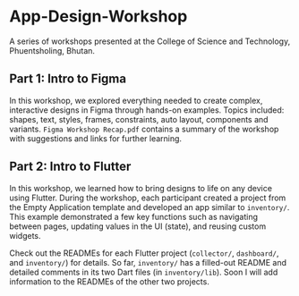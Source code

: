 # App-Design-Workshop

A series of workshops presented at the College of Science and Technology, Phuentsholing, Bhutan.

## Part 1: Intro to Figma

In this workshop, we explored everything needed to create complex, interactive designs in Figma through hands-on examples. Topics included: shapes, text, styles, frames, constraints, auto layout, components and variants. `Figma Workshop Recap.pdf` contains a summary of the workshop with suggestions and links for further learning.

## Part 2: Intro to Flutter

In this workshop, we learned how to bring designs to life on any device using Flutter. During the workshop, each participant created a project from the Empty Application template and developed an app similar to `inventory/`. This example demonstrated a few key functions such as navigating between pages, updating values in the UI (state), and reusing custom widgets.

Check out the READMEs for each Flutter project (`collector/`, `dashboard/`, and `inventory/`) for details. So far, `inventory/` has a filled-out README and detailed comments in its two Dart files (in `inventory/lib`). Soon I will add information to the READMEs of the other two projects.